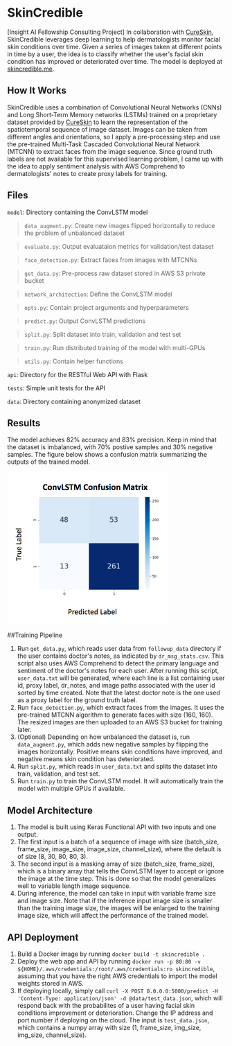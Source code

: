 # SkinCredible
[Insight AI Fellowship Consulting Project] In collaboration with [CureSkin](https://cureskin.com/), SkinCredible leverages 
 deep learning to help dermatologists monitor facial skin conditions over time. Given a series of images taken at different 
 points in time by a user, the idea is to classify whether the user's facial skin condition has improved or deteriorated over time.
 The model is deployed at [skincredible.me](http://skincredible.me).
 
 
 ## How It Works
SkinCredible uses a combination of Convolutional Neural Networks (CNNs) and Long Short-Term Memory networks (LSTMs) trained
 on a proprietary dataset provided by [CureSkin](https://cureskin.com/) to learn the representation of the spatiotemporal sequence of image dataset.
Images can be taken from different angles and orientations, so I apply a pre-processing step and use the pre-trained Multi-Task Cascaded Convolutional Neural Network (MTCNN) to extract
faces from the image sequence. Since ground truth labels are not available for this supervised learning problem, I came up with the idea to apply sentiment
 analysis with AWS Comprehend to dermatologists' notes to create proxy labels for training.
 
## Files 
`model`: Directory containing the ConvLSTM model
> `data_augment.py`: Create new images flipped horizontally to reduce the problem of unbalanced dataset

> `evaluate.py`: Output evaluataion metrics for validation/test dataset

> `face_detection.py`: Extract faces from images with MTCNNs

> `get_data.py`: Pre-process raw dataset stored in AWS S3 private bucket

> `network_architection`: Define the ConvLSTM model

> `opts.py`: Contain project arguments and hyperparameters

> `predict.py`: Output ConvLSTM predictions

> `split.py`: Split dataset into train, validation and test set

> `train.py`: Run distributed training of the model with multi-GPUs

> `utils.py`: Contain helper functions

`api`: Directory for the RESTful Web API with Flask

`tests`: Simple unit tests for the API

`data`: Directory containing anonymized dataset

## Results
The model achieves 82% accuracy and 83% precision. Keep in mind that the dataset is imbalanced,
with 70% postive samples and 30% negative samples. The figure below shows a confusion matrix summarizing the outputs of the trained model.

![alt text](assets/metric_label.png)

##Training Pipeline
1. Run `get_data.py`, which reads user data from `followup_data` directory if the user contains doctor's notes, as indicated by
`dr_msg_stats.csv`. This script also uses AWS Comprehend to detect the primary language and sentiment of the doctor's notes for each user.
After running this script, `user_data.txt` will be generated, where each line is a list containing user id, proxy label, dr_notes, and image paths associated with the user id sorted by time created.
Note that the latest doctor note is the one used as a proxy label for the ground truth label. 
1. Run `face_detection.py`, which extract faces from the images. It uses the pre-trained MTCNN algorithm to generate faces with size (160, 160). The resized images are then uploaded to 
an AWS S3 bucket for training later.
1. (Optional) Depending on how unbalanced the dataset is, run `data_augment.py`, which adds new negative samples
by flipping the images horizontally. Positive means skin conditions have improved, and negative means
skin condition has deteriorated.
1. Run `split.py`, which reads in `user_data.txt` and splits the dataset into train, validation, and test set.
1. Run `train.py` to train the ConvLSTM model. It will automatically train the model with multiple GPUs if available.

## Model Architecture
1. The model is built using Keras Functional API with two inputs and one output.
1. The first input is a batch of a sequence of image with size (batch_size, frame_size, image_size, image_size, channel_size), where the default
is of size (8, 30, 80, 80, 3).
1. The second input is a masking array of size (batch_size, frame_size), which is a binary array 
that tells the ConvLSTM layer to accept or ignore the image at the time step. This is done so 
that the model generalizes well to variable length image sequence.
1. During inference, the model can take in input with variable frame size and image size. Note that
if the inference input image size is smaller than the training image size, the images will be enlarged to the training
image size, which will affect the performance of the trained model.


## API Deployment
1. Build a Docker image by running `docker build -t skincredible .`
1. Deploy the web app and API by running `docker run -p 80:80 -v ${HOME}/.aws/credentials:/root/.aws/credentials:ro skincredible`, assuming
that you have the right AWS credentials to import the model weights stored in AWS.
1. If deploying locally, simply call `curl -X POST 0.0.0.0:5000/predict -H 'Content-Type: application/json' -d @data/test_data.json`, which
will respond back with the probabilites of a user having facial skin conditions improvement or deterioration. Change the IP address and port number if deploying on the cloud.
The input is `test_data.json`, which contains a numpy array with size (1, frame_size, img_size, img_size, channel_size).


 
 
  
 
 